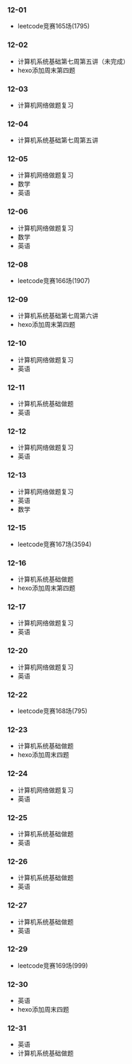### 12-01
* leetcode竞赛165场(1795)
### 12-02
* 计算机系统基础第七周第五讲（未完成）
* hexo添加周末第四题
### 12-03
* 计算机网络做题复习
### 12-04
* 计算机系统基础第七周第五讲
### 12-05
* 计算机网络做题复习
* 数学
* 英语
### 12-06
* 计算机网络做题复习
* 数学
* 英语
### 12-08
* leetcode竞赛166场(1907)
### 12-09
* 计算机系统基础第七周第六讲
* hexo添加周末第四题
### 12-10
* 计算机网络做题复习
* 英语
### 12-11
* 计算机系统基础做题
* 英语
### 12-12
* 计算机网络做题复习
* 英语
### 12-13
* 计算机网络做题复习
* 英语
* 数学
### 12-15
* leetcode竞赛167场(3594)
### 12-16
* 计算机系统基础做题
* hexo添加周末第四题
### 12-17
* 计算机网络做题复习
* 英语
### 12-20
* 计算机网络做题复习
* 英语
### 12-22
* leetcode竞赛168场(795)
### 12-23
* 计算机系统基础做题
* hexo添加周末四题
### 12-24
* 计算机网络做题复习
* 英语
### 12-25
* 计算机系统基础做题
* 英语
### 12-26
* 计算机系统基础做题
* 英语
### 12-27
* 计算机系统基础做题
* 英语
### 12-29
* leetcode竞赛169场(999)
### 12-30
* 英语
* hexo添加周末四题
### 12-31
* 英语
* 计算机系统基础做题